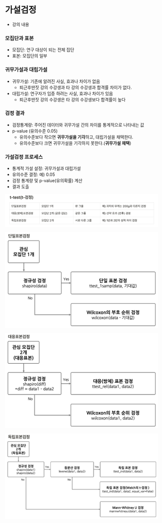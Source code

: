 # 가설검정
- 강의 내용

### **모집단과 표본**

- 모집단: 연구 대상이 되는 전체 집단
- 표본: 모집단의 일부

### 귀무가설과 대립가설

- 귀무가설: 기존에 알려진 사실, 효과나 차이가 없음
    - 퇴근후딴짓 강의 수강생과 타 강의 수강생과 합격률 차이가 없다.
- 대립가설: 연구자가 입증 하려는 사실, 효과나 차이가 있음
    - 퇴근후딴짓 강의 수강생은 타 강의 수강생보다 합격률이 높다

### **검정 결과**

- 검정통계량: 주어진 데이터와 귀무가설 간의 차이를 통계적으로 나타내는 값
- p-value (유의수준 0.05)
    - 유의수준보다 작으면 **귀무가설을 기각**하고, 대립가설을 채택한다.
    - 유의수준보다 크면 귀무가설을 기각하지 못한다.(**귀무가설 채택**)
    

### 가설검정 프로세스

- 통계적 가설 설정: 귀무가설과 대립가설
- 유의수준 결정: 예) 0.05
- 검정 통계량 및 p-value(유의확률) 계산
- 결과 도출

![T-test](./../../assets/t-test.jpeg)

![단일표본검정](./../../assets/onesample.jpeg)

![대응표본검정](./../../assets/paird.jpeg)

![독립표본검정](./../../assets/ind.jpeg)
